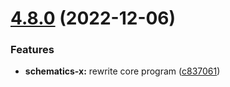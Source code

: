# [4.8.0](https://github.com/nontangent/ng-atomic/compare/v4.7.4...v4.8.0) (2022-12-06)


### Features

* **schematics-x:** rewrite core program ([c837061](https://github.com/nontangent/ng-atomic/commit/c837061f45422c69576f6aaf835f20e7d1682f05))
